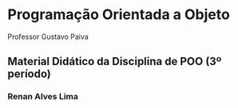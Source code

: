 # Programação Orientada a Objeto
Professor Gustavo Paiva

## Material Didático da Disciplina de POO (3º período)

### Renan Alves Lima
